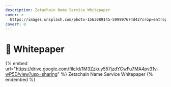 ```yaml
---
description: Zetachain Name Service Whitepaper
cover: >-
  https://images.unsplash.com/photo-1563089145-599997674d42?crop=entropy&cs=srgb&fm=jpg&ixid=M3wxOTcwMjR8MHwxfHNlYXJjaHw2fHxuZW9ufGVufDB8fHx8MTY4NjU2NDYxOXww&ixlib=rb-4.0.3&q=85
coverY: 0
---
```


# 📜 Whitepaper

{% embed url="https://drive.google.com/file/d/1M3Zzkuy557jzdYCwFu7MA4pv31v-wP5D/view?usp=sharing" %}
Zetachain Name Service Whitepaper
{% endembed %}
